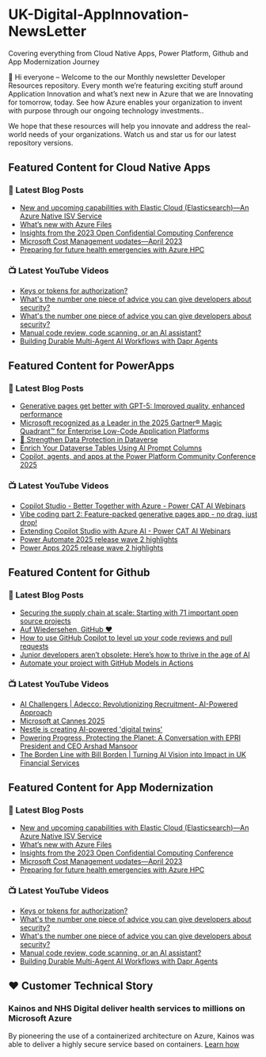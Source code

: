 # UK-Digital-AppInnovation-NewsLetter

Covering everything from Cloud Native Apps, Power Platform, Github and App Modernization Journey

👋 Hi everyone – Welcome to the our Monthly newsletter Developer Resources repository. Every month we’re featuring exciting stuff around Application Innovation and what’s next new in Azure that we are Innovating for tomorrow, today. See how Azure enables your organization to invent with purpose through our ongoing technology investments..


We hope that these resources will help you innovate and address the real-world needs of your organizations. Watch us and star us for our latest repository versions.

## Featured Content for Cloud Native Apps


### 📝 Latest Blog Posts

    
<!-- BLOGCNA:START -->
- [New and upcoming capabilities with Elastic Cloud (Elasticsearch)—An Azure Native ISV Service](https://azure.microsoft.com/blog/new-and-upcoming-capabilities-with-elastic-cloud-elasticsearch-an-azure-native-isv-service/)
- [What’s new with Azure Files](https://azure.microsoft.com/blog/what-s-new-with-azure-files/)
- [Insights from the 2023 Open Confidential Computing Conference](https://azure.microsoft.com/blog/insights-from-the-2023-open-confidential-computing-conference/)
- [Microsoft Cost Management updates—April 2023](https://azure.microsoft.com/blog/microsoft-cost-management-updates-april-2023/)
- [Preparing for future health emergencies with Azure HPC ](https://azure.microsoft.com/blog/preparing-for-future-health-emergencies-with-azure-hpc/)
<!-- BLOGCNA:END -->

### 📺 Latest YouTube Videos

 
<!-- YOUTUBECNA:START -->
- [Keys or tokens for authorization?](https://www.youtube.com/shorts/jBUVRpqK4u8)
- [What&#39;s the number one piece of advice you can give developers about security?](https://www.youtube.com/watch?v=ihv2QL55IVI)
- [What&#39;s the number one piece of advice you can give developers about security?](https://www.youtube.com/shorts/Q3jg25wNX10)
- [Manual code review, code scanning, or an AI assistant?](https://www.youtube.com/shorts/IV_msqCDFMo)
- [Building Durable Multi-Agent AI Workflows with Dapr Agents](https://www.youtube.com/shorts/iOUVNjUqxjQ)
<!-- YOUTUBECNA:END -->

##  Featured Content for PowerApps
### 📝 Latest Blog Posts
<!-- BLOGPOWER:START -->
- [Generative pages get better with GPT-5: Improved quality, enhanced performance](https://www.microsoft.com/en-us/power-platform/blog/power-apps/generative-pages-get-better-with-gpt-5-improved-quality-enhanced-performance/)
- [Microsoft recognized as a Leader in the 2025 Gartner® Magic Quadrant™ for Enterprise Low-Code Application Platforms](https://www.microsoft.com/en-us/power-platform/blog/power-apps/microsoft-recognized-as-a-leader-in-the-2025-gartner-magic-quadrant-for-enterprise-low-code-application-platforms/)
- [🔐 Strengthen Data Protection in Dataverse](https://www.microsoft.com/en-us/power-platform/blog/2025/08/07/data-protection-in-dataverse/)
- [Enrich Your Dataverse Tables Using AI Prompt Columns](https://www.microsoft.com/en-us/power-platform/blog/2025/08/04/prompt-columns/)
- [Copilot, agents, and apps at the Power Platform Community Conference 2025](https://www.microsoft.com/en-us/power-platform/blog/2025/07/31/copilot-agents-and-apps-at-the-power-platform-community-conference-2025/)
<!-- BLOGPOWER:END -->
 ### 📺 Latest YouTube Videos
    
<!-- YOUTUBEPOWER:START -->
- [Copilot Studio - Better Together with Azure - Power CAT AI Webinars](https://www.youtube.com/watch?v=ro2MvGT2K9o)
- [Vibe coding part 2: Feature-packed generative pages app - no drag, just drop!](https://www.youtube.com/watch?v=ipOnn3jlaJY)
- [Extending Copilot Studio with Azure AI - Power CAT AI Webinars](https://www.youtube.com/watch?v=76mZU_lFaSc)
- [Power Automate 2025 release wave 2 highlights](https://www.youtube.com/watch?v=l7ADajbXNDU)
- [Power Apps 2025 release wave 2 highlights](https://www.youtube.com/watch?v=YmeY_d0_u8w)
<!-- YOUTUBEPOWER:END -->

##  Featured Content for Github
### 📝 Latest Blog Posts
<!-- BLOGGITHUB:START -->
- [Securing the supply chain at scale: Starting with 71 important open source projects](https://github.blog/open-source/maintainers/securing-the-supply-chain-at-scale-starting-with-71-important-open-source-projects/)
- [Auf Wiedersehen, GitHub ♥️](https://github.blog/news-insights/company-news/goodbye-github/)
- [How to use GitHub Copilot to level up your code reviews and pull requests](https://github.blog/ai-and-ml/github-copilot/how-to-use-github-copilot-to-level-up-your-code-reviews-and-pull-requests/)
- [Junior developers aren’t obsolete: Here’s how to thrive in the age of AI](https://github.blog/ai-and-ml/generative-ai/junior-developers-arent-obsolete-heres-how-to-thrive-in-the-age-of-ai/)
- [Automate your project with GitHub Models in Actions](https://github.blog/ai-and-ml/generative-ai/automate-your-project-with-github-models-in-actions/)
<!-- BLOGGITHUB:END -->
### 📺 Latest YouTube Videos
<!-- YOUTUBEGITHUB:START -->
- [AI Challengers | Adecco: Revolutionizing Recruitment- AI-Powered Approach](https://www.youtube.com/watch?v=5N3FR8lzC3Q)
- [Microsoft at Cannes 2025](https://www.youtube.com/watch?v=6d5a1mc1N_E)
- [Nestle is creating AI-powered &#39;digital twins&#39;](https://www.youtube.com/watch?v=FO9fcsti9Vs)
- [Powering Progress, Protecting the Planet: A Conversation with EPRI President and CEO Arshad Mansoor](https://www.youtube.com/watch?v=janSWREvB3U)
- [The Borden Line with Bill Borden | Turning AI Vision into Impact in UK Financial Services](https://www.youtube.com/watch?v=mQ9iaTar9ew)
<!-- YOUTUBEGITHUB:END -->
##  Featured Content for App Modernization
### 📝 Latest Blog Posts
<!-- BLOGAPPMOD:START -->
- [New and upcoming capabilities with Elastic Cloud (Elasticsearch)—An Azure Native ISV Service](https://azure.microsoft.com/blog/new-and-upcoming-capabilities-with-elastic-cloud-elasticsearch-an-azure-native-isv-service/)
- [What’s new with Azure Files](https://azure.microsoft.com/blog/what-s-new-with-azure-files/)
- [Insights from the 2023 Open Confidential Computing Conference](https://azure.microsoft.com/blog/insights-from-the-2023-open-confidential-computing-conference/)
- [Microsoft Cost Management updates—April 2023](https://azure.microsoft.com/blog/microsoft-cost-management-updates-april-2023/)
- [Preparing for future health emergencies with Azure HPC ](https://azure.microsoft.com/blog/preparing-for-future-health-emergencies-with-azure-hpc/)
<!-- BLOGAPPMOD:END -->
### 📺 Latest YouTube Videos
<!-- YOUTUBEAPPMOD:START -->
- [Keys or tokens for authorization?](https://www.youtube.com/shorts/jBUVRpqK4u8)
- [What&#39;s the number one piece of advice you can give developers about security?](https://www.youtube.com/watch?v=ihv2QL55IVI)
- [What&#39;s the number one piece of advice you can give developers about security?](https://www.youtube.com/shorts/Q3jg25wNX10)
- [Manual code review, code scanning, or an AI assistant?](https://www.youtube.com/shorts/IV_msqCDFMo)
- [Building Durable Multi-Agent AI Workflows with Dapr Agents](https://www.youtube.com/shorts/iOUVNjUqxjQ)
<!-- YOUTUBEAPPMOD:END -->


## ♥️ Customer Technical Story 

### Kainos and NHS Digital deliver health services to millions on Microsoft Azure

By pioneering the use of a containerized architecture on Azure, Kainos was able to deliver a highly secure service based on containers. [Learn how](https://customers.microsoft.com/en-us/story/1368348549535774520-kainos-and-nhs-digital-deliver-health-services-to-millions-on-microsoft-azure)

